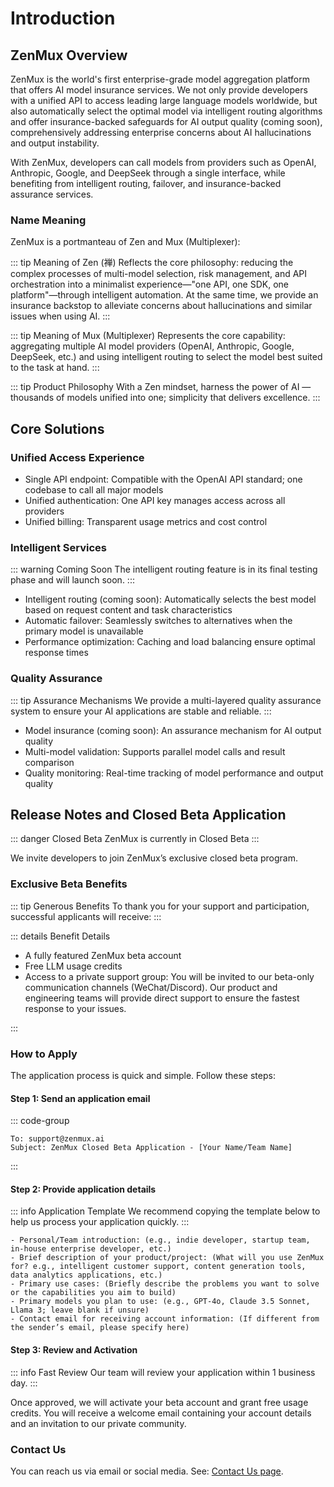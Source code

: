 # Introduction

## ZenMux Overview

ZenMux is the world's first enterprise-grade model aggregation platform that offers AI model insurance services. We not only provide developers with a unified API to access leading large language models worldwide, but also automatically select the optimal model via intelligent routing algorithms and offer insurance-backed safeguards for AI output quality (coming soon), comprehensively addressing enterprise concerns about AI hallucinations and output instability.

With ZenMux, developers can call models from providers such as OpenAI, Anthropic, Google, and DeepSeek through a single interface, while benefiting from intelligent routing, failover, and insurance-backed assurance services.

### Name Meaning

ZenMux is a portmanteau of Zen and Mux (Multiplexer):

::: tip Meaning of Zen (禅)
Reflects the core philosophy: reducing the complex processes of multi-model selection, risk management, and API orchestration into a minimalist experience—"one API, one SDK, one platform"—through intelligent automation. At the same time, we provide an insurance backstop to alleviate concerns about hallucinations and similar issues when using AI.
:::

::: tip Meaning of Mux (Multiplexer)
Represents the core capability: aggregating multiple AI model providers (OpenAI, Anthropic, Google, DeepSeek, etc.) and using intelligent routing to select the model best suited to the task at hand.
:::

::: tip Product Philosophy
With a Zen mindset, harness the power of AI — thousands of models unified into one; simplicity that delivers excellence.
:::

## Core Solutions

### Unified Access Experience

- Single API endpoint: Compatible with the OpenAI API standard; one codebase to call all major models
- Unified authentication: One API key manages access across all providers
- Unified billing: Transparent usage metrics and cost control

### Intelligent Services

::: warning Coming Soon
The intelligent routing feature is in its final testing phase and will launch soon.
:::

- Intelligent routing (coming soon): Automatically selects the best model based on request content and task characteristics
- Automatic failover: Seamlessly switches to alternatives when the primary model is unavailable
- Performance optimization: Caching and load balancing ensure optimal response times

### Quality Assurance

::: tip Assurance Mechanisms
We provide a multi-layered quality assurance system to ensure your AI applications are stable and reliable.
:::

- Model insurance (coming soon): An assurance mechanism for AI output quality
- Multi-model validation: Supports parallel model calls and result comparison
- Quality monitoring: Real-time tracking of model performance and output quality

## Release Notes and Closed Beta Application

::: danger Closed Beta
ZenMux is currently in Closed Beta
:::

We invite developers to join ZenMux’s exclusive closed beta program.

### Exclusive Beta Benefits

::: tip Generous Benefits
To thank you for your support and participation, successful applicants will receive:
:::

::: details Benefit Details

- A fully featured ZenMux beta account
- Free LLM usage credits
- Access to a private support group: You will be invited to our beta-only communication channels (WeChat/Discord). Our product and engineering teams will provide direct support to ensure the fastest response to your issues.

:::

### How to Apply

The application process is quick and simple. Follow these steps:

#### Step 1: Send an application email

::: code-group

```text [Email Info]
To: support@zenmux.ai
Subject: ZenMux Closed Beta Application - [Your Name/Team Name]
```

:::

#### Step 2: Provide application details

::: info Application Template
We recommend copying the template below to help us process your application quickly.
:::

```text
- Personal/Team introduction: (e.g., indie developer, startup team, in-house enterprise developer, etc.)
- Brief description of your product/project: (What will you use ZenMux for? e.g., intelligent customer support, content generation tools, data analytics applications, etc.)
- Primary use cases: (Briefly describe the problems you want to solve or the capabilities you aim to build)
- Primary models you plan to use: (e.g., GPT-4o, Claude 3.5 Sonnet, Llama 3; leave blank if unsure)
- Contact email for receiving account information: (If different from the sender’s email, please specify here)
```

#### Step 3: Review and Activation

::: info Fast Review
Our team will review your application within 1 business day.
:::

Once approved, we will activate your beta account and grant free usage credits. You will receive a welcome email containing your account details and an invitation to our private community.

### Contact Us

You can reach us via email or social media. See: [Contact Us page](https://docs.zenmux.ai/zh/help/contact.html).